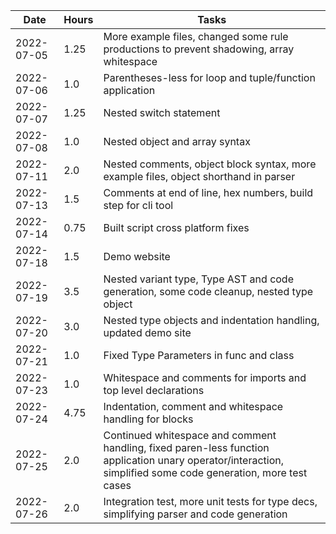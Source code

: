 | Date     | Hours | Tasks
|----------|-------|----------------------------------------------------------|
|2022-07-05| 1.25  | More example files, changed some rule productions to prevent shadowing, array whitespace
|2022-07-06| 1.0   | Parentheses-less for loop and tuple/function application
|2022-07-07| 1.25  | Nested switch statement
|2022-07-08| 1.0   | Nested object and array syntax
|2022-07-11| 2.0   | Nested comments, object block syntax, more example files, object shorthand in parser
|2022-07-13| 1.5   | Comments at end of line, hex numbers, build step for cli tool
|2022-07-14| 0.75  | Built script cross platform fixes
|2022-07-18| 1.5   | Demo website
|2022-07-19| 3.5   | Nested variant type, Type AST and code generation, some code cleanup, nested type object
|2022-07-20| 3.0   | Nested type objects and indentation handling, updated demo site
|2022-07-21| 1.0   | Fixed Type Parameters in func and class
|2022-07-23| 1.0   | Whitespace and comments for imports and top level declarations
|2022-07-24| 4.75  | Indentation, comment and whitespace handling for blocks
|2022-07-25| 2.0   | Continued whitespace and comment handling, fixed paren-less function application unary operator/interaction, simplified some code generation, more test cases
|2022-07-26| 2.0   | Integration test, more unit tests for type decs, simplifying parser and code generation

